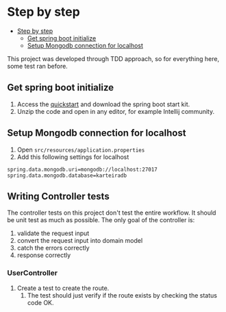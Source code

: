 # Step by step

<!-- TOC -->

* [Step by step](#step-by-step)
    * [Get spring boot initialize](#get-spring-boot-initialize)
    * [Setup Mongodb connection for localhost](#setup-mongodb-connection-for-localhost)

<!-- TOC -->

This project was developed through TDD approach, so for everything here, some test ran before.

## Get spring boot initialize

1. Access the [quickstart](https://spring.io/quickstart) and download the spring boot start kit.
2. Unzip the code and open in any editor, for example Intellij community.

## Setup Mongodb connection for localhost

1. Open `src/resources/application.properties`
2. Add this following settings for localhost

```properties
spring.data.mongodb.uri=mongodb://localhost:27017
spring.data.mongodb.database=karteiradb
```

## Writing Controller tests

The controller tests on this project don't test the entire workflow. It should be unit test as much as possible.
The only goal of the controller is:

1. validate the request input
2. convert the request input into domain model
3. catch the errors correctly
4. response correctly

### UserController

1. Create a test to create the route.
    1. The test should just verify if the route exists by checking the status code OK.
